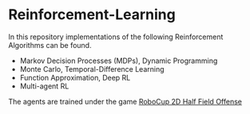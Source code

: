 # Reinforcement-Learning

In this repository implementations of the following Reinforcement Algorithms can be found. 

* Markov Decision Processes (MDPs), Dynamic Programming
* Monte Carlo, Temporal-Difference Learning
* Function Approximation, Deep RL
* Multi-agent RL

The agents are trained under the game [RoboCup 2D Half Field Offense](https://github.com/LARG/HFO)
